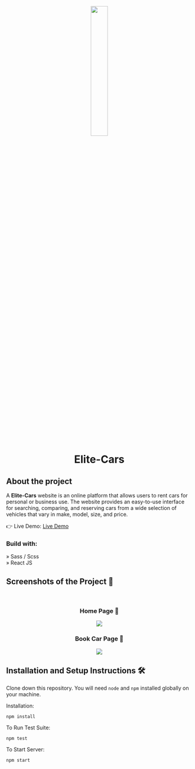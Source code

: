    <div align='center'><img style="width:30%" src='https://github.com/vaibhav1202dev/Elite-Cars/assets/142654068/1c96c6be-304d-4ce6-b5a9-4523112a6f3b.png'/></div>
<div align='center'><h1>Elite-Cars</h1></div>

<h2>About the project</h2>

  <p>A <b>Elite-Cars</b> website is an online platform that allows users to rent cars for personal or business use. The website provides an easy-to-use interface for searching, comparing, and reserving cars from a wide selection of vehicles that vary in make, model, size, and  price.</p>

👉 Live Demo: <a href='https://elite-cars-lilac.vercel.app/'>Live Demo</a>

<h3>Build with:</h3>

» Sass / Scss <br>
» React JS

<h2>Screenshots of the Project 📸</h2>
<br>
<h3 align='center'>Home Page 🏡</h3>

<div align='center'>
<img src='https://github.com/vaibhav1202dev/Elite-Cars/assets/142654068/719a9aab-11e0-40d6-94d8-c2df886965dd.png'/>
</div>

<h3 align='center'>Book Car Page 📝</h3>

<div align='center'>
<img src='https://github.com/vaibhav1202dev/Elite-Cars/assets/142654068/afa5ded4-8360-4dfd-8b77-d7b83daf84a1.png'/>
</div>

## <h2> Installation and Setup Instructions 🛠️</h2>

Clone down this repository. You will need `node` and `npm` installed globally on your machine.  

Installation:

`npm install`  

To Run Test Suite:  

`npm test`  

 To Start Server:

`npm start` 

